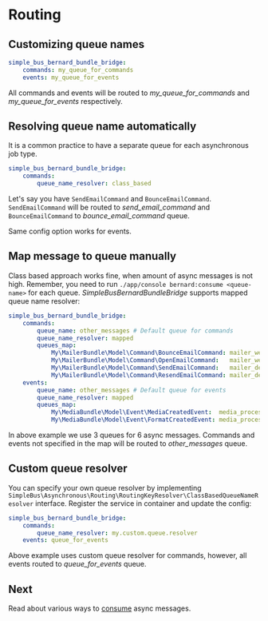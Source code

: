 # Routing

## Customizing queue names

```yaml
simple_bus_bernard_bundle_bridge:
    commands: my_queue_for_commands
    events: my_queue_for_events
```

All commands and events will be routed to _my_queue_for_commands_ and _my_queue_for_events_ respectively.

## Resolving queue name automatically

It is a common practice to have a separate queue for each asynchronous job type.

```yaml
simple_bus_bernard_bundle_bridge:
    commands:
        queue_name_resolver: class_based
```

Let's say you have `SendEmailCommand` and `BounceEmailCommand`. `SendEmailCommand` will be routed to _send_email_command_ and `BounceEmailCommand` to _bounce_email_command_ queue.

Same config option works for events.

## Map message to queue manually

Class based approach works fine, when amount of async messages is not high. Remember, you need to run `./app/console bernard:consume <queue-name>` for each queue. _SimpleBusBernardBundleBridge_ supports mapped queue name resolver:

```yaml
simple_bus_bernard_bundle_bridge:
    commands:
        queue_name: other_messages # Default queue for commands
        queue_name_resolver: mapped
        queues_map:
            My\MailerBundle\Model\Command\BounceEmailCommand: mailer_webhook
            My\MailerBundle\Model\Command\OpenEmailCommand:   mailer_webhook
            My\MailerBundle\Model\Command\SendEmailCommand:   mailer_delivery
            My\MailerBundle\Model\Command\ResendEmailCommand: mailer_delivery
    events:
        queue_name: other_messages # Default queue for events
        queue_name_resolver: mapped
        queues_map:
            My\MediaBundle\Model\Event\MediaCreatedEvent:  media_processor
            My\MediaBundle\Model\Event\FormatCreatedEvent: media_processor
```

In above example we use 3 queues for 6 async messages. Commands and events not specified in the map will be routed to _other_messages_ queue.

## Custom queue resolver

You can specify your own queue resolver by implementing `SimpleBus\Asynchronous\Routing\RoutingKeyResolver\ClassBasedQueueNameResolver` interface. Register the service in container and update the config:

```yaml
simple_bus_bernard_bundle_bridge:
    commands:
        queue_name_resolver: my.custom.queue.resolver
    events: queue_for_events
```

Above example uses custom queue resolver for commands, however, all events routed to _queue_for_events_ queue.

## Next

Read about various ways to [consume](https://github.com/lakiboy/SimpleBusBernardBundleBridge/blob/master/doc/consuming.md) async messages.
